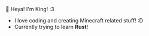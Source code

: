 👋 Heya! I'm King! :3

- I love coding and creating Minecraft related stuff! :D
- Currently trying to learn **Rust**!
<!---
DarkGamerYT/DarkGamerYT is a ✨ special ✨ repository because its `README.md` (this file) appears on your GitHub profile.
You can click the Preview link to take a look at your changes.
--->
